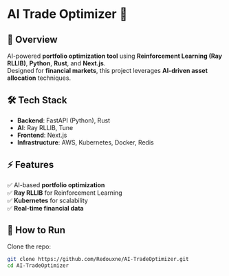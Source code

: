 # AI Trade Optimizer 🚀

## 📌 Overview
AI-powered **portfolio optimization tool** using **Reinforcement Learning (Ray RLLIB)**, **Python**, **Rust**, and **Next.js**.  
Designed for **financial markets**, this project leverages **AI-driven asset allocation** techniques.

## 🛠️ Tech Stack
- **Backend**: FastAPI (Python), Rust
- **AI**: Ray RLLIB, Tune
- **Frontend**: Next.js
- **Infrastructure**: AWS, Kubernetes, Docker, Redis

## ⚡ Features
✅ AI-based **portfolio optimization**  
✅ **Ray RLLIB** for Reinforcement Learning  
✅ **Kubernetes** for scalability  
✅ **Real-time financial data**  

## 🚀 How to Run
Clone the repo:
```bash
git clone https://github.com/Redouxne/AI-TradeOptimizer.git
cd AI-TradeOptimizer
